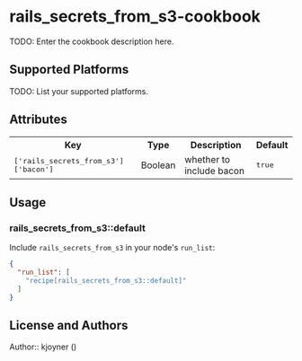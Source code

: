 # rails_secrets_from_s3-cookbook

TODO: Enter the cookbook description here.

## Supported Platforms

TODO: List your supported platforms.

## Attributes

<table>
  <tr>
    <th>Key</th>
    <th>Type</th>
    <th>Description</th>
    <th>Default</th>
  </tr>
  <tr>
    <td><tt>['rails_secrets_from_s3']['bacon']</tt></td>
    <td>Boolean</td>
    <td>whether to include bacon</td>
    <td><tt>true</tt></td>
  </tr>
</table>

## Usage

### rails_secrets_from_s3::default

Include `rails_secrets_from_s3` in your node's `run_list`:

```json
{
  "run_list": [
    "recipe[rails_secrets_from_s3::default]"
  ]
}
```

## License and Authors

Author:: kjoyner (<kjoyner>)
